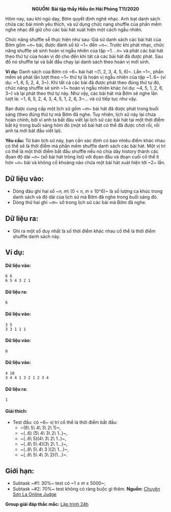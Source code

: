 **<center>NGUỒN: Bài tập thầy Hiếu ôn Hải Phòng T11/2020</center>**

Hôm nay, sau khi ngủ dạy, Bờm quyết định nghê nhạc. Anh bạt danh sách chứa các bài mình yêu thích, và sử dụng chức nang shuffle của phần mềm nghe nhạc để giữ cho các bài hát xuát hiện một cách ngẫu nhiên.

Chức năng shuffle sễ thực hiện như sau: Giả sử danh sách các bài hát của Bờm gồm ~𝑛~ bài, được đánh số từ ~1~ đến ~n~. Trước khi phát nhạc, chức năng shuffle sẽ sinh hoán vị ngẫu nhiên của tập ~1. . 𝑛~ và phát các bài hát theo thứ tự của hoán vị đó cho đến khi tát cả các bài hát đã được phát. Sau đố nó shuffle lại và bắt đầu chạy lại danh sách theo hoán vị mới sinh.

**Ví dụ:** Danh sách của Bờm có ~6~ bài hát ~(1, 2, 3, 4, 5, 6)~. Lần ~1~, phần mềm sẽ phát lần lượt theo ~1~ thứ tự là hoán vị ngẫu nhiên của tập ~1..6~ (ví dụ: ~1, 6, 5, 2, 4, 3~). Khi tất cả các bài đã được phát theo đúng thứ tự đó, chức năng shuffle sẽ sinh ~1~ hoán vị ngẫu nhiên khác (ví dụ: ~4, 5, 1, 2, 6, 3~) và lại phát theo thứ tự này. Như vậy, các bài hát mà Bờm sẽ nghe lần lượt là: ~1, 6, 5, 2, 4, 3, 4, 5, 1, 2, 6, 3~… và cứ tiếp tục  như vậy.

Bạn được cung cấp một lịch sử gồm ~𝑚~ bài hát đã được phát trong buổi sáng (theo đúng thứ tự mà Bờm đã nghe. Tuy nhiên, lịch sử này lại chưa hoàn chỉnh, bởi vì anh ta bắt đàu viết lại lịch sử các bài hát tại một thời điểm bất kỳ trong buổi sáng hôm đó (một số bài hát có thể đã được chơi rồi, rồi anh ta mới bát đầu viết lại).

**Yêu cầu:** Từ bản lịch sử này, bạn cần xác định có bao nhiêu điểm khác nhau có thể sẽ là thời điểm mà phần mềm shuffle danh sách các bài hát. Một vị trí có thể là một thời điểm bắt đầu shuffle nếu nó chia dãy history thành các đọan độ dài ~𝑛~ (số bài hát trông list) với đọan đầu và đoạn cuối cố thể ít hơn ~𝑛~ bài và không cố khoảng nào chứa một bài hát xuát hiện tới ~2~ lần.

## Dữ liệu vào:
- Dòng đàu ghi hai số ~𝑛, 𝑚\ (0 < 𝑛, 𝑚 ≤ 10^6)~ là số lượng ca khúc trong danh sách và độ dài của lịch sử mà Bờm đã nghe trong buổi sáng đó.
- Dòng thứ hai ghi ~𝑚~ số trong lịch sử các bài mà Bờm đã nghe.

## Dữ liệu ra:
- Ghi ra một số duy nhất là số thời điểm khác nhau cố thể là thời điểm shuffle danh sách này.

## Ví dụ:
#### Dữ liệu vào:
```
6 6
6 5 4 3 2 1
```

#### Dữ liệu ra:
```
6
```

#### Dữ liệu vào:
```
3 5
3 3 1 1 1
```

#### Dữ liệu vào:
```
0
```

#### Dữ liệu vào:
```
4 10
3 4 4 1 3 2 1 2 3 4
```

#### Dữ liệu ra:
```
1
```

#### Giải thích:
- Test đầu: có ~6~ vị trí cố thể là thời điểm bắt đầu:
    - ~(6\ 5\ 4\ 3\ 2\ 1)~,
    - ~(..6) (5\ 4\ 3\ 2\ 1..)~,
    - ~(..6\ 5)(4\ 3\ 2\ 1..)~,
    - ~(..6\ 5\ 4)(3\ 2\ 1…)~,
    - ~(..6\ 5\ 4\ 3 )(2\ 1…)~,
    - ~(..6\ 5\ 4\ 3\ 2)(1…)~.

## Giới hạn:
- Subtask ~\#1: 30\%~ test có ~1 ≤ 𝑚 ≤ 5000~;
- Subtask ~\#2: 70\%~ test không có ràng buộc gì thêm.
**Nguồn:** [Chuyên Sơn La Online Judge](http://csloj.ddns.net/)

**Group giải đáp thắc mắc:** [Lập trình 24h](https://www.facebook.com/groups/1386904321519984)